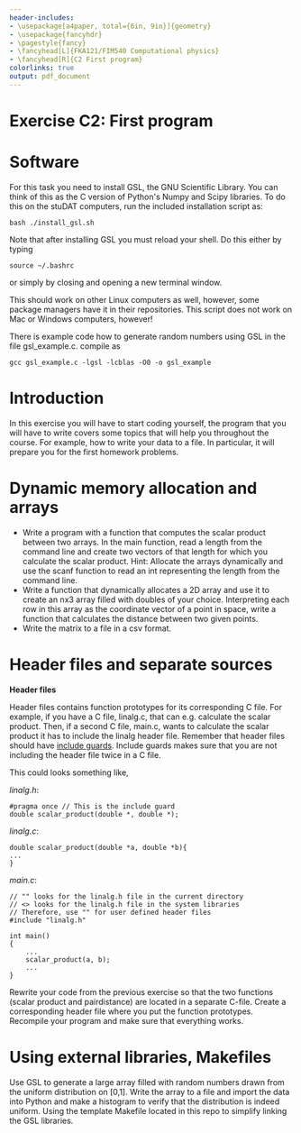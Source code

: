 ```yaml
---
header-includes:
- \usepackage[a4paper, total={6in, 9in}]{geometry}
- \usepackage{fancyhdr}
- \pagestyle{fancy}
- \fancyhead[L]{FKA121/FIM540 Computational physics}
- \fancyhead[R]{C2 First program}
colorlinks: true
output: pdf_document
---
```

Exercise C2: First program
====

Software
====
For this task you need to install GSL, the GNU Scientific Library. You can
think of this as the C version of Python's Numpy and Scipy libraries.
To do this on the stuDAT computers, run the included installation script as:

```
bash ./install_gsl.sh
```

Note that after installing GSL you must reload your shell. Do this either by
typing

```
source ~/.bashrc
```

or simply by closing and opening a new terminal window.

This should work on other Linux computers as well, however, some package managers
have it in their repositories.
This script does not work on Mac or Windows computers, however!

There is example code how to generate random numbers using GSL in the file
gsl_example.c.
compile as

```
gcc gsl_example.c -lgsl -lcblas -O0 -o gsl_example
```

Introduction
===
In this exercise you will have to start coding yourself, the program that you
will have to write covers some topics that will help you throughout the course.
For example, how to write your data to a file.
In particular, it will prepare you for the first homework problems.

Dynamic memory allocation and arrays
===
 * Write a program with a function that computes the scalar product between two
   arrays.
   In the main function, read a length from the command line and create two
   vectors of that length for which you calculate the scalar product.
   Hint: Allocate the arrays dynamically and use the scanf function to read an
   int representing the length from the command line.
 * Write a function that dynamically allocates a 2D array and use it to create
   an nx3 array filled with doubles of your choice.
   Interpreting each row in this array as the coordinate vector of a point in
   space, write a function that calculates the distance between two given
   points.
 * Write the matrix to a file in a csv format.

Header files and separate sources
===

__Header files__

Header files contains function prototypes for its corresponding C file.
For example, if you have a C file, linalg.c, that can e.g. calculate the
scalar product.
Then, if a second C file, main.c, wants to calculate the scalar product
it has to include the linalg header file.
Remember that header files should have [include guards](https://en.wikiedia.org/wiki/Pragma_once).
Include guards makes sure that you are not including the header file twice in
a C file.

This could looks something like,

_linalg.h_:
```
#pragma once // This is the include guard 
double scalar_product(double *, double *);
```

_linalg.c_:
```
double scalar_product(double *a, double *b){
...
}
```

_main.c_:
```
// "" looks for the linalg.h file in the current directory
// <> looks for the linalg.h file in the system libraries
// Therefore, use "" for user defined header files
#include "linalg.h"

int main()
{
    ...
    scalar_product(a, b);
    ...
}
```

Rewrite your code from the previous exercise so that the two functions
(scalar product and pairdistance) are located in a separate C-file.
Create a corresponding header file where you put the function prototypes.
Recompile your program and make sure that everything works.

Using external libraries, Makefiles
===
Use GSL to generate a large array filled with random numbers drawn from the
uniform distribution on [0,1].
Write the array to a file and import the data into Python and make
a histogram to verify that the distribution is indeed uniform.
Using the template Makefile located in this repo to simplify linking
the GSL libraries.
